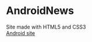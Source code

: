 # AndroidNews
Site made with HTML5 and CSS3 
<br>
<a href="https://franciscocerqueira412.github.io/AndroidNews">Android site</a>
